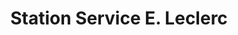---
title: "Station Service E. Leclerc"
url: /vitrolles/station-service-e-leclerc/
shop: Lebensmittel
---